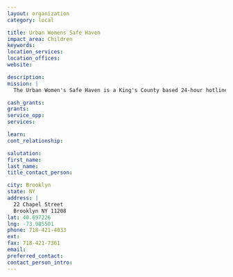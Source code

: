 ```yaml
---
layout: organization
category: local

title: Urban Womens Safe Haven
impact_area: Children
keywords: 
location_services: 
location_offices: 
website: 

description: 
mission: |
  The Urban Women's Safe Haven is a King's County based 24-hour hotline that is part of the New York State Coalition Against Domestic Violence.

cash_grants: 
grants: 
service_opp: 
services: 

learn: 
cont_relationship: 

salutation: 
first_name: 
last_name: 
title_contact_person: 

city: Brooklyn
state: NY
address: |
  22 Chapel Street    
  Brooklyn NY 11208
lat: 40.697226
lng: -73.985501
phone: 718-421-4033
ext: 
fax: 718-421-7361
email: 
preferred_contact: 
contact_person_intro: 
---
```

